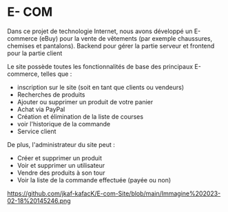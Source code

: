 # E- COM
Dans ce  projet de technologie Internet, nous avons développé un E-commerce (eBuy) pour la vente de vêtements (par exemple chaussures, chemises et pantalons). Backend pour gérer la partie serveur et frontend pour la partie client

Le site possède toutes les fonctionnalités de base des principaux E-commerce, telles que :
- inscription sur le site (soit en tant que clients ou vendeurs)
- Recherches de produits
- Ajouter ou supprimer un produit de votre panier
- Achat via PayPal
- Création et élimination de la liste de courses
- voir l'historique de la commande
- Service client

De plus, l'administrateur du site peut :
- Créer et supprimer un produit
- Voir et supprimer un utilisateur
- Vendre des produits à son tour
- Voir la liste de la commande effectuée (payée ou non)

https://github.com/jkaf-kafacK/E-com-Site/blob/main/Immagine%202023-02-18%20145246.png
